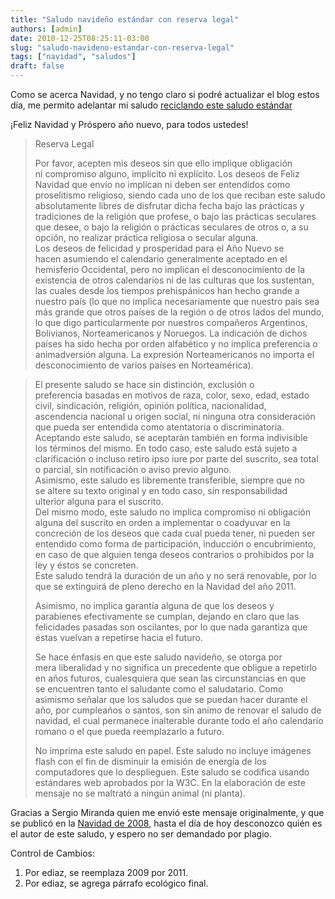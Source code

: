 ```yaml
---
title: "Saludo navideño estándar con reserva legal"
authors: [admin]
date: 2010-12-25T08:25:11-03:00
slug: "saludo-navideno-estandar-con-reserva-legal"
tags: ["navidad", "saludos"]
draft: false
---
```

Como se acerca Navidad, y no tengo claro si podré actualizar el blog
estos día, me permito adelantar mi saludo 
[reciclando este saludo estándar](/blog/2008/12/saludo-navideno-con-reserva-legal.html)

¡Feliz Navidad y Próspero año nuevo, para todos ustedes!

> Reserva Legal
>
> Por favor, acepten mis deseos sin que ello implique obligación
> ni compromiso alguno, implícito ni explícito. Los deseos de Feliz
> Navidad que envío no implican ni deben ser entendidos como
> proselitismo religioso, siendo cada uno de los que reciban este saludo
> absolutamente libres de disfrutar dicha fecha bajo las prácticas y
> tradiciones de la religión que profese, o bajo las prácticas seculares
> que desee, o bajo la religión o prácticas seculares de otros o, a su
> opción, no realizar práctica religiosa o secular alguna.\
> Los deseos de felicidad y prosperidad para el Año Nuevo se
> hacen asumiendo el calendario generalmente aceptado en el
> hemisferio Occidental, pero no implican el desconocimiento de la
> existencia de otros calendarios ni de las culturas que los sustentan,
> las cuales desde los tiempos prehispánicos han hecho grande a nuestro
> país (lo que no implica necesariamente que nuestro país sea más grande
> que otros países de la región o de otros lados del mundo, lo que digo
> particularmente por nuestros compañeros Argentinos, Bolivianos,
> Norteamericanos y Noruegos. La indicación de dichos países ha sido
> hecha por orden alfabético y no implica preferencia o animadversión
> alguna. La expresión Norteamericanos no importa el desconocimiento de
> varios países en Norteamérica).

> El presente saludo se hace sin distinción, exclusión o
preferencia basadas en motivos de raza, color, sexo, edad, estado
civil, sindicación, religión, opinión política, nacionalidad,
ascendencia nacional u origen social, ni ninguna otra consideración que
pueda ser entendida como atentatoria o discriminatoria.\
Aceptando este saludo, se aceptarán también en forma indivisible
los términos del mismo. En todo caso, este saludo está sujeto a
clarificación o incluso retiro ipso iure por parte del suscrito, sea
total o parcial, sin notificación o aviso previo alguno.\
Asimismo, este saludo es libremente transferible, siempre que no
se altere su texto original y en todo caso, sin responsabilidad
ulterior alguna para el suscrito.\
Del mismo modo, este saludo no implica compromiso ni obligación
alguna del suscrito en orden a implementar o coadyuvar en la concreción
de los deseos que cada cual pueda tener, ni pueden ser entendido como
forma de participación, inducción o encubrimiento, en caso de que
alguien tenga deseos contrarios o prohibidos por la ley y éstos se
concreten.\
Este saludo tendrá la duración de un año y no será renovable, por lo
que se extinguirá de pleno derecho en la Navidad del año 2011.
>
> Asimismo, no implica garantía alguna de que los deseos y
parabienes efectivamente se cumplan, dejando en claro que las
felicidades pasadas son oscilantes, por lo que nada garantiza que éstas
vuelvan a repetirse hacia el futuro.
>
> Se hace énfasis en que este saludo navideño, se otorga por
mera liberalidad y no significa un precedente que obligue a repetirlo
en años futuros, cualesquiera que sean las circunstancias en que
se encuentren tanto el saludante como el saludatario. Como
asimismo señalar que los saludos que se puedan hacer durante el año,
por cumpleaños o santos, son sin animo de renovar el saludo de navidad,
el cual permanece inalterable durante todo el año calendario romano o
el que pueda reemplazarlo a futuro.
>
> No imprima este saludo en papel. Este saludo no incluye imágenes flash
> con el fin de disminuir la emisión de energía de los computadores que
> lo desplieguen. Este saludo se codifica usando estándares web
> aprobados por la W3C. En la elaboración de este mensaje no se maltrató
> a ningún animal (ni planta).

Gracias a Sergio Miranda quien me envió este mensaje originalmente, y
que se publicó en la [Navidad de 2008](/blog/2008/12/saludo-navideno-con-reserva-legal.html),
hasta el día de hoy desconozco quién es el autor de este saludo, y
espero no ser demandado por plagio.

Control de Cambios:

1.  Por ediaz, se reemplaza 2009 por 2011.
2.  Por ediaz, se agrega párrafo ecológico final.
